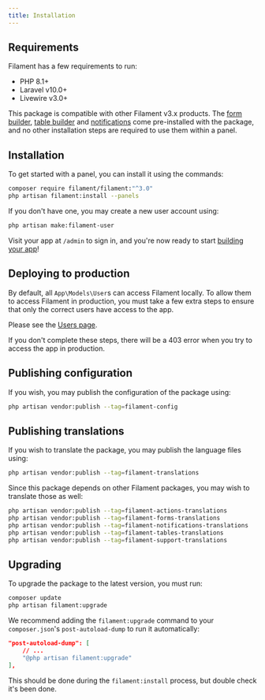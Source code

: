 ```yaml
---
title: Installation
---
```


## Requirements

Filament has a few requirements to run:

- PHP 8.1+
- Laravel v10.0+
- Livewire v3.0+

This package is compatible with other Filament v3.x products. The [form builder](/docs/forms), [table builder](/docs/tables) and [notifications](/docs/notifications) come pre-installed with the package, and no other installation steps are required to use them within a panel.

## Installation

To get started with a panel, you can install it using the commands:

```bash
composer require filament/filament:"^3.0"
php artisan filament:install --panels
```

If you don't have one, you may create a new user account using:

```bash
php artisan make:filament-user
```

Visit your app at `/admin` to sign in, and you're now ready to start [building your app](getting-started)!

## Deploying to production

By default, all `App\Models\User`s can access Filament locally. To allow them to access Filament in production, you must take a few extra steps to ensure that only the correct users have access to the app.

Please see the [Users page](users#authorizing-access-to-the-admin-panel).

If you don't complete these steps, there will be a 403 error when you try to access the app in production.

## Publishing configuration

If you wish, you may publish the configuration of the package using:

```bash
php artisan vendor:publish --tag=filament-config
```

## Publishing translations

If you wish to translate the package, you may publish the language files using:

```bash
php artisan vendor:publish --tag=filament-translations
```

Since this package depends on other Filament packages, you may wish to translate those as well:

```bash
php artisan vendor:publish --tag=filament-actions-translations
php artisan vendor:publish --tag=filament-forms-translations
php artisan vendor:publish --tag=filament-notifications-translations
php artisan vendor:publish --tag=filament-tables-translations
php artisan vendor:publish --tag=filament-support-translations
```

## Upgrading

To upgrade the package to the latest version, you must run:

```bash
composer update
php artisan filament:upgrade
```

We recommend adding the `filament:upgrade` command to your `composer.json`'s `post-autoload-dump` to run it automatically:

```json
"post-autoload-dump": [
    // ...
    "@php artisan filament:upgrade"
],
```

This should be done during the `filament:install` process, but double check it's been done.
